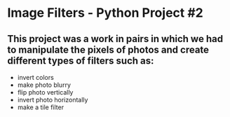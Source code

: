 # Image Filters - Python Project #2

## This project was a work in pairs in which we had to manipulate the pixels of photos and create different types of filters such as:
- invert colors
- make photo blurry
- flip photo vertically
- invert photo horizontally
- make a tile filter
